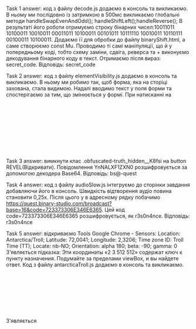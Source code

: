 Task 1 answer: код з файлу decode.js додаємо в консоль та викликаємо. В ньому ми послідовно із затримкою в 500мс викликаємо глобальні методи handleSwapEvenAndOdd(); handleShiftLeft();handleReverse(); В результаті його роботи отримуємо строку бінарних чисел:10011011 10100011 10010011 00011011 10100011 00101011 10111110 10010011 10110111 00100011 10100011. Додаємо її для обробки до файлу binaryShift.html, а саме створюємо const Mu. Проводимо ті самі маніпуляції, що й у попередньому коді, тобто схему заміни, сдвіга, реверса та + виконуємо декодування бінарного коду в текст. Отримаємо після вираз: secret_code.
Відповідь: secret_code

Task 2 answer:  код з файлу elementVisibility.js додаємо в консоль та викликаємо. В ньому ми робимо так, щоб форма, яка на сторіці захована, стала видимою. Надалі вводимо текст у поля форми та спостерігаємо за тим, що змінюється у формі. При натисканні на <svg> "палець до гори або у низ" змінюються цифри у останньому полі input нашої форми. При натисканні на "лайк" з'являються та зникають цифри 1,2, а під час натискання на "дізлайк" цифри 0,2.
Надалі доступ до тесту був закритий тому що сплинут час.
Відподідь: не вирішено 

Task 3 answer: вимкнути клас .obfuscated-truth_hidden\_\_K8fsi на button REVEL(Відкривати).
Повідомлення YnNALXF1ZXN0 розшифровується за допомогою декодера Base64.
Відповідь: bs@-quest

Task 4 answer: код з файлу audioSlow.js інтегруємо до сторінки завдання добавляючи його в консоль. Швидкість відтворення аудіо повина становити 0,25x. Після цього у в адресному рядку побачимо https://quest.binary-studio.com/broadcast?base=16&code=723373306E346E6365. Цей код code=723373306E346E6365 розшифровується, як r3s0n4nce.
Відповідь: r3s0n4nce

Task 5 answer: відкриваємо Tools Google Chrome - Sensors:
Location: Antarctica/Troll; Latitude: 72,0041; Longitude: 2,3206; Time zone ID: Troll Time (TT); Locate: nb-NO;
Orientation: alpha 180; beta: -90; gamma: 0
З'являється підказка:
Эти координаты «2 3 512 512» содержат ключ к пункту назначения. Подумайте за пределами viewBox, и вы найдете ответ.
Код з файлу antarcticaTroll.js додаємо в консоль та викликаємо.
З'являється <svg> з пінгвіном та написом Linux
Відповідь: linux
